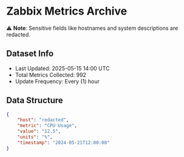 # Zabbix Metrics Archive

⚠️ **Note**: Sensitive fields like hostnames and system descriptions are redacted.

## Dataset Info
- Last Updated: 2025-05-15 14:00 UTC
- Total Metrics Collected: 992
- Update Frequency: Every (1) hour

## Data Structure
```json
{
    "host": "redacted",
    "metric": "CPU Usage",
    "value": "12.5",
    "units": "%",
    "timestamp": "2024-05-21T12:00:00"
}
```
